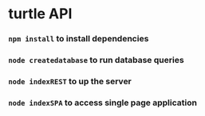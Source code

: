 # turtle API

### `npm install` to install dependencies

### `node createdatabase` to run database queries

### `node indexREST` to up the server

### `node indexSPA` to access single page application
